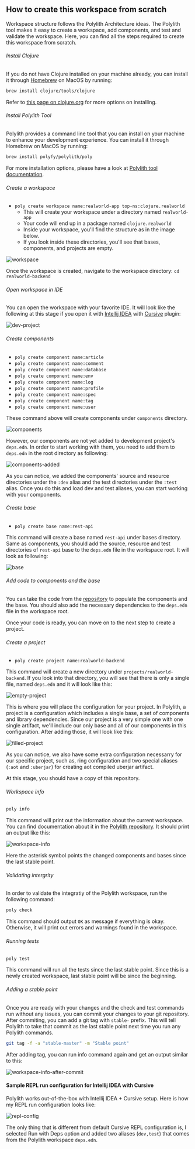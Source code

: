 ## How to create this workspace from scratch
Workspace structure follows the Polylith Architecture ideas. The Polylith tool makes it easy to create a workspace, add components, and test and validate the workspace. Here, you can find all the steps required to create this workspace from scratch.

###### Install Clojure
If you do not have Clojure installed on your machine already, you can install it through [Homebrew](https://brew.sh/) on MacOS by running:

```sh
brew install clojure/tools/clojure
```

Refer to [this page on clojure.org](https://clojure.org/guides/getting_started) for more options on installing.

###### Install Polylith Tool
Polylith provides a command line tool that you can install on your machine to enhance your development experience. You can install it through Homebrew on MacOS by running:

```sh
brew install polyfy/polylith/poly
```

For more installation options, please have a look at [Polylith tool documentation](https://github.com/polyfy/polylith#installation).

###### Create a workspace
- `` poly create workspace name:realworld-app top-ns:clojure.realworld ``
  - This will create your workspace under a directory named `` realworld-app ``
  - Your code will end up in a package named `` clojure.realworld ``
  - Inside your workspace, you'll find the structure as in the image below.
  - If you look inside these directories, you'll see that bases, components, and projects are empty.

![workspace](.media/how-to/01_workspace.png)

Once the workspace is created, navigate to the workspace directory: `` cd realworld-backend ``

###### Open workspace in IDE
You can open the workspace with your favorite IDE. It will look like the following at this stage if you open it with [Intellij IDEA](https://www.jetbrains.com/idea/) with [Cursive](https://cursive-ide.com) plugin:

![dev-project](.media/how-to/02_dev_project.png)

###### Create components
- `` poly create component name:article ``
- `` poly create component name:comment ``
- `` poly create component name:database ``
- `` poly create component name:env ``
- `` poly create component name:log ``
- `` poly create component name:profile ``
- `` poly create component name:spec ``
- `` poly create component name:tag ``
- `` poly create component name:user ``

These command above will create components under `` components `` directory.

![components](.media/how-to/03_components.png)

However, our components are not yet added to development project's `` deps.edn ``. In order to start working with them, you need to add them to `` deps.edn `` in the root directory as following:

![components-added](.media/how-to/04_components_added_to_development_project.png)

As you can notice, we added the components' source and resource directories under the `` :dev `` alias and the test directories under the `` :test `` alias. Once you do this and load dev and test aliases, you can start working with your components.

###### Create base
- `` poly create base name:rest-api ``

This command will create a base named `` rest-api `` under bases directory. Same as components, you should add the source, resource and test directories of `` rest-api `` base to the `` deps.edn `` file in the workspace root. It will look as following:

![base](.media/how-to/05_base.png)

###### Add code to components and the base
You can take the code from the [repository]() to populate the components and the base. You should also add the necessary dependencies to the `` deps.edn `` file in the workspace root.

Once your code is ready, you can move on to the next step to create a project.

###### Create a project
- `` poly create project name:realworld-backend ``

This command will create a new directory under `` projects/realworld-backend ``. If you look into that directory, you will see that there is only a single file, named `` deps.edn `` and it will look like this:

![empty-project](.media/how-to/06_empty_project.png)

This is where you will place the configuration for your project. In Polylith, a project is a configuration which includes a single base, a set of components and library dependencies. Since our project is a very simple one with one single artifact, we'll include our only base and all of our components in this configuration. After adding those, it will look like this:

![filled-project](.media/how-to/07_filled_project.png)

As you can notice, we also have some extra configuration necessarry for our specific project, such as, ring configuration and two special aliases (`` :aot `` and `` :uberjar ``) for creating aot compiled uberjar artifact.

At this stage, you should have a copy of this repository. 

###### Workspace info
```sh
poly info
```

This command will print out the information about the current workspace. You can find documentation about it in the [Polylith repository](https://github.com/polyfy/polylith). It should print an output like this:

![workspace-info](.media/how-to/08_workspace_info.png)

Here the asterisk symbol points the changed components and bases since the last stable point.

###### Validating intergrity
In order to validate the integratiy of the Polylith workspace, run the following command:

```sh
poly check
```

This command should output `` OK `` as message if everything is okay. Otherwise, it will print out errors and warnings found in the workspace.

###### Running tests
```sh
poly test
```

This command will run all the tests since the last stable point. Since this is a newly created workspace, last stable point will be since the beginning.

###### Adding a stable point
Once you are ready with your changes and the check and test commands run without any issues, you can commit your changes to your git repository. After commiting, you can add a git tag with `` stable- `` prefix. This will tell Polylith to take that commit as the last stable point next time you run any Polylith commands.

```sh
git tag -f -a "stable-master" -m "Stable point"
```

After adding tag, you can run info command again and get an output similar to this:

![workspace-info-after-commit](.media/how-to/09_workspace_info_after_commit.png)

#### Sample REPL run configuration for Intellij IDEA with Cursive
Polylith works out-of-the-box with Intellij IDEA + Cursive setup. Here is how my REPL run configuration looks like:

![repl-config](.media/how-to/10_repl_config.png)

The only thing that is different from default Cursive REPL configuration is, I selected Run with Deps option and added two aliases (``dev,test``) that comes from the Polylith workspace `` deps.edn ``.
